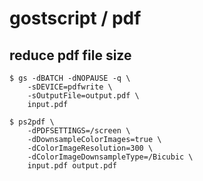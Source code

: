 # gostscript / pdf

## reduce pdf file size

```
$ gs -dBATCH -dNOPAUSE -q \
    -sDEVICE=pdfwrite \
    -sOutputFile=output.pdf \
    input.pdf
```

```
$ ps2pdf \
    -dPDFSETTINGS=/screen \
    -dDownsampleColorImages=true \
    -dColorImageResolution=300 \
    -dColorImageDownsampleType=/Bicubic \
    input.pdf output.pdf
```
